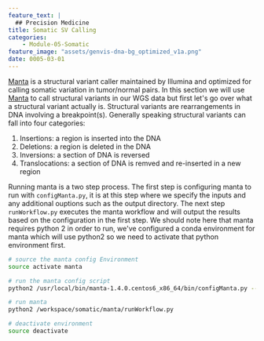 ```yaml
---
feature_text: |
  ## Precision Medicine
title: Somatic SV Calling
categories:
    - Module-05-Somatic
feature_image: "assets/genvis-dna-bg_optimized_v1a.png"
date: 0005-03-01
---
```


[Manta](https://github.com/Illumina/manta) is a structural variant caller maintained by Illumina and optimized for calling somatic variation in tumor/normal pairs. In this section we will use [Manta](https://github.com/Illumina/manta) to call structural variants in our WGS data but first let's go over what a structural variant actually is. Structural variants are rearrangements in DNA involving a breakpoint(s). Generally speaking structural variants can fall into four categories:

1. Insertions: a region is inserted into the DNA
2. Deletions: a region is deleted in the DNA
3. Inversions: a section of DNA is reversed
4. Translocations: a section of DNA is remved and re-inserted in a new region

Running manta is a two step process. The first step is configuring manta to run with `configManta.py`, it is at this step where we specify the inputs and any additional ouptions such as the output directory. The next step `runWorkflow.py` executes the manta workflow and will output the results based on the configuration in the first step. We should note here that manta requires python 2 in order to run, we've configured a conda environment for manta which will use python2 so we need to activate that python environment first. 

```bash
# source the manta config Environment
source activate manta

# run the manta config script
python2 /usr/local/bin/manta-1.4.0.centos6_x86_64/bin/configManta.py --normalBam=/workspace/align/WGS_Norm_merged_sorted_mrkdup.bam --tumorBam=/workspace/align/WGS_Tumor_merged_sorted_mrkdup.bam --referenceFasta=/workspace/inputs/references/genome/ref_genome.fa --runDir=/workspace/somatic/manta/

# run manta
python2 /workspace/somatic/manta/runWorkflow.py

# deactivate environment
source deactivate
```
